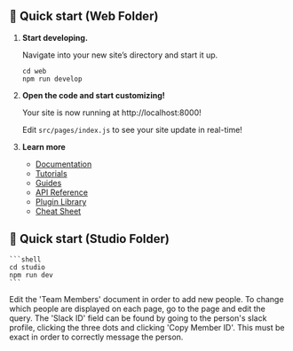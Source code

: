 ## 🚀 Quick start (Web Folder)

1.  **Start developing.**

    Navigate into your new site’s directory and start it up.

    ```shell
    cd web
    npm run develop
    ```

3.  **Open the code and start customizing!**

    Your site is now running at http://localhost:8000!

    Edit `src/pages/index.js` to see your site update in real-time!

4.  **Learn more**

    - [Documentation](https://www.gatsbyjs.com/docs/?utm_source=starter&utm_medium=readme&utm_campaign=minimal-starter)
    - [Tutorials](https://www.gatsbyjs.com/docs/tutorial/?utm_source=starter&utm_medium=readme&utm_campaign=minimal-starter)
    - [Guides](https://www.gatsbyjs.com/docs/how-to/?utm_source=starter&utm_medium=readme&utm_campaign=minimal-starter)
    - [API Reference](https://www.gatsbyjs.com/docs/api-reference/?utm_source=starter&utm_medium=readme&utm_campaign=minimal-starter)
    - [Plugin Library](https://www.gatsbyjs.com/plugins?utm_source=starter&utm_medium=readme&utm_campaign=minimal-starter)
    - [Cheat Sheet](https://www.gatsbyjs.com/docs/cheat-sheet/?utm_source=starter&utm_medium=readme&utm_campaign=minimal-starter)

## 🚀 Quick start (Studio Folder)
    ```shell
    cd studio
    npm run dev
    ```
Edit the 'Team Members' document in order to add new people.
To change which people are displayed on each page, go to the page and edit the query.
The 'Slack ID' field can be found by going to the person's slack profile, clicking the three dots and clicking 'Copy Member ID'. This must be exact in order to correctly message the person.

